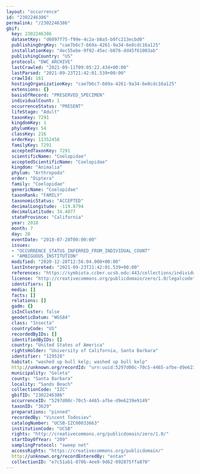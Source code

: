 ```yaml
---
layout: "occurrence"
id: "2302246386"
permalink: "/2302246386"
gbif:
  key: 2302246386
  datasetKey: "d6097f75-f99e-4c2a-b8a5-b0fc213ecbd0"
  publishingOrgKey: "cae7b6c7-669a-4261-9a34-6e8cdc16a125"
  installationKey: "4ec55ebe-9f92-45ec-b076-dd45f61003ab"
  publishingCountry: "US"
  protocol: "DWC_ARCHIVE"
  lastCrawled: "2021-09-11T09:05:22.434+00:00"
  lastParsed: "2021-09-23T21:42:01.539+00:00"
  crawlId: 161
  hostingOrganizationKey: "cae7b6c7-669a-4261-9a34-6e8cdc16a125"
  extensions: {}
  basisOfRecord: "PRESERVED_SPECIMEN"
  individualCount: 1
  occurrenceStatus: "PRESENT"
  lifeStage: "Adult"
  taxonKey: 7291
  kingdomKey: 1
  phylumKey: 54
  classKey: 216
  orderKey: 11352458
  familyKey: 7291
  acceptedTaxonKey: 7291
  scientificName: "Coelopidae"
  acceptedScientificName: "Coelopidae"
  kingdom: "Animalia"
  phylum: "Arthropoda"
  order: "Diptera"
  family: "Coelopidae"
  genericName: "Coelopidae"
  taxonRank: "FAMILY"
  taxonomicStatus: "ACCEPTED"
  decimalLongitude: -119.8794
  decimalLatitude: 34.4077
  stateProvince: "California"
  year: 2018
  month: 7
  day: 28
  eventDate: "2018-07-28T00:00:00"
  issues:
  - "OCCURRENCE_STATUS_INFERRED_FROM_INDIVIDUAL_COUNT"
  - "AMBIGUOUS_INSTITUTION"
  modified: "2020-12-28T12:56:04.000+00:00"
  lastInterpreted: "2021-09-23T21:42:01.539+00:00"
  references: "https://symbiota.ccber.ucsb.edu:443/collections/individual/index.php?occid=129528"
  license: "http://creativecommons.org/publicdomain/zero/1.0/legalcode"
  identifiers: []
  media: []
  facts: []
  relations: []
  gadm: {}
  isInCluster: false
  geodeticDatum: "WGS84"
  class: "Insecta"
  countryCode: "US"
  recordedByIDs: []
  identifiedByIDs: []
  country: "United States of America"
  rightsHolder: "University of California, Santa Barbara"
  identifier: "129528"
  habitat: "washed up bull kelp; washed up bull kelp"
  http://unknown.org/recordId: "urn:uuid:5297d00c-70c5-4465-afbe-d9e6239e9149"
  municipality: "Goleta"
  county: "Santa Barbara"
  locality: "Sands Beach"
  collectionCode: "IZC"
  gbifID: "2302246386"
  occurrenceID: "5297d00c-70c5-4465-afbe-d9e6239e9149"
  taxonID: "3629"
  preparations: "pinned"
  recordedBy: "Vincent Todosiev"
  catalogNumber: "UCSB-IZC00033663"
  institutionCode: "UCSB"
  rights: "http://creativecommons.org/publicdomain/zero/1.0/"
  startDayOfYear: "209"
  samplingProtocol: "sweep net"
  accessRights: "https://creativecommons.org/publicdomain/"
  http://unknown.org/recordEnteredBy: "entan"
  collectionID: "e7c51ab1-870b-4ee8-9d62-092875ffa870"
---
```


